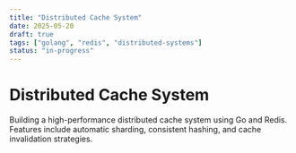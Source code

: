 ```yaml
---
title: "Distributed Cache System"
date: 2025-05-20
draft: true
tags: ["golang", "redis", "distributed-systems"]
status: "in-progress"
---
```


# Distributed Cache System

Building a high-performance distributed cache system using Go and Redis. Features include automatic sharding, consistent hashing, and cache invalidation strategies. 